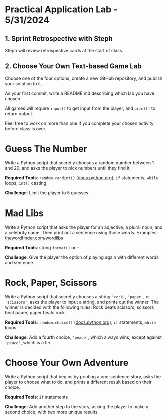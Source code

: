 # Practical Application Lab - 5/31/2024

## 1. Sprint Retrospective with Steph

Steph will review retrospective cards at the start of class.

## 2. Choose Your Own Text-based Game Lab

Choose one of the four options, create a new GitHub repository, and publish your solution to it.

As your first commit, write a README.md describing which lab you have chosen.

All games will require `input()` to get input from the player, and `print()` to return output.

Feel free to work on more than one if you complete your chosen activity before class is over.

# Guess The Number
Write a Python script that secretly chooses a random number between 1 and 20,
and asks the player to pick numbers until they find it.

**Required Tools**: `random.randint()` ([docs.python.org](https://docs.python.org/3/library/random.html#random.randint)), `if` statements, `while` loops, `int()` casting

**Challenge**: Limit the player to 5 guesses.

# Mad Libs
Write a Python script that asks the player for an adjective,
a plural noun, and a celebrity name. Then print out a sentence
using those words. Examples: [thewordfinder.com/wordlibs](https://www.thewordfinder.com/wordlibs/)

**Required Tools**: string `format()` or `+`

**Challenge**: Give the player the option of playing again with different words and sentence.

# Rock, Paper, Scissors
Write a Python script that secretly chooses a string `'rock'`,
`'paper'`, or `'scissors'`, asks the player to input a string, and
prints out the winner. The winner is decided with the following rules:
Rock beats scissors, scissors beat paper, paper beats rock.

**Required Tools**: `random.choice()` ([docs.python.org](https://docs.python.org/3/library/random.html#random.choice)), `if` statements, `while` loops

**Challenge**: Add a fourth choice, `'peace'`, which always wins, except against `'peace'`, which is a tie.

# Choose Your Own Adventure
Write a Python script that begins by printing a one-sentence story,
asks the player to choose what to do, and prints a different result
based on their choice.

**Required Tools**: `if` statements

**Challenge**: Add another step to the story, asking the player to
make a second choice, with two more unique results.